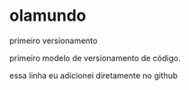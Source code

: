 # olamundo
 primeiro versionamento

 primeiro modelo de versionamento de código.
 
 essa linha eu adicionei diretamente no github
